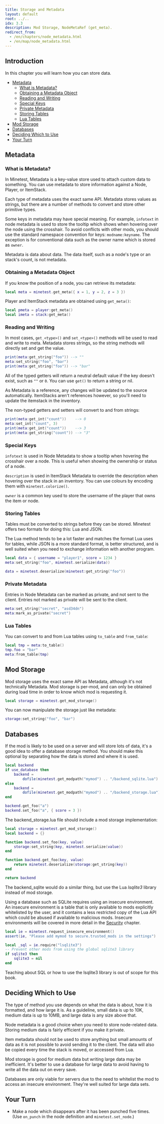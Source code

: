```yaml
---
title: Storage and Metadata
layout: default
root: ../..
idx: 3.3
description: Mod Storage, NodeMetaRef (get_meta).
redirect_from:
  - /en/chapters/node_metadata.html
  - /en/map/node_metadata.html
---
```


## Introduction

In this chapter you will learn how you can store data.

* [Metadata](#metadata)
    * [What is Metadata?](#what-is-metadata)
    * [Obtaining a Metadata Object](#obtaining-a-metadata-object)
    * [Reading and Writing](#reading-and-writing)
    * [Special Keys](#special-keys)
    * [Private Metadata](#private-metadata)
    * [Storing Tables](#storing-tables)
    * [Lua Tables](#lua-tables)
* [Mod Storage](#mod-storage)
* [Databases](#databases)
* [Deciding Which to Use](#deciding-which-to-use)
* [Your Turn](#your-turn)

## Metadata

### What is Metadata?

In Minetest, Metadata is a key-value store used to attach custom data to something.
You can use metadata to store information against a Node, Player, or ItemStack.

Each type of metadata uses the exact same API.
Metadata stores values as strings, but there are a number of methods to
convert and store other primitive types.

Some keys in metadata may have special meaning.
For example, `infotext` in node metadata is used to store the tooltip which shows
when hovering over the node using the crosshair.
To avoid conflicts with other mods, you should use the standard namespace
convention for keys: `modname:keyname`.
The exception is for conventional data such as the owner name which is stored as
`owner`.

Metadata is data about data.
The data itself, such as a node's type or an stack's count, is not metadata.

### Obtaining a Metadata Object

If you know the position of a node, you can retrieve its metadata:

```lua
local meta = minetest.get_meta({ x = 1, y = 2, z = 3 })
```

Player and ItemStack metadata are obtained using `get_meta()`:

```lua
local pmeta = player:get_meta()
local imeta = stack:get_meta()
```

### Reading and Writing

In most cases, `get_<type>()` and `set_<type>()` methods will be used to read
and write to meta.
Metadata stores strings, so the string methods will directly set and get the value.

```lua
print(meta:get_string("foo")) --> ""
meta:set_string("foo", "bar")
print(meta:get_string("foo")) --> "bar"
```

All of the typed getters will return a neutral default value if the key doesn't
exist, such as `""` or `0`.
You can use `get()` to return a string or nil.

As Metadata is a reference, any changes will be updated to the source automatically.
ItemStacks aren't references however, so you'll need to update the itemstack in the
inventory.

The non-typed getters and setters will convert to and from strings:

```lua
print(meta:get_int("count"))    --> 0
meta:set_int("count", 3)
print(meta:get_int("count"))    --> 3
print(meta:get_string("count")) --> "3"
```

### Special Keys

`infotext` is used in Node Metadata to show a tooltip when hovering the crosshair over a node.
This is useful when showing the ownership or status of a node.

`description` is used in ItemStack Metadata to override the description when
hovering over the stack in an inventory.
You can use colours by encoding them with `minetest.colorize()`.

`owner` is a common key used to store the username of the player that owns the
item or node.

### Storing Tables

Tables must be converted to strings before they can be stored.
Minetest offers two formats for doing this: Lua and JSON.

The Lua method tends to be a lot faster and matches the format Lua
uses for tables, while JSON is a more standard format, is better
structured, and is well suited when you need to exchange information
with another program.

```lua
local data = { username = "player1", score = 1234 }
meta:set_string("foo", minetest.serialize(data))

data = minetest.deserialize(minetest:get_string("foo"))
```

### Private Metadata

Entries in Node Metadata can be marked as private, and not sent to the client.
Entries not marked as private will be sent to the client.

```lua
meta:set_string("secret", "asd34dn")
meta:mark_as_private("secret")
```

### Lua Tables

You can convert to and from Lua tables using `to_table` and `from_table`:

```lua
local tmp = meta:to_table()
tmp.foo = "bar"
meta:from_table(tmp)
```

## Mod Storage

Mod storage uses the exact same API as Metadata, although it's not technically
Metadata.
Mod storage is per-mod, and can only be obtained during load time in order to
know which mod is requesting it.

```lua
local storage = minetest.get_mod_storage()
```

You can now manipulate the storage just like metadata:

```lua
storage:set_string("foo", "bar")
```

## Databases

If the mod is likely to be used on a server and will store lots of data,
it's a good idea to offer a database storage method.
You should make this optional by separating how the data is stored and where
it is used.

```lua
local backend
if use_database then
    backend =
        dofile(minetest.get_modpath("mymod") .. "/backend_sqlite.lua")
else
    backend =
        dofile(minetest.get_modpath("mymod") .. "/backend_storage.lua")
end

backend.get_foo("a")
backend.set_foo("a", { score = 3 })
```

The backend_storage.lua file should include a mod storage implementation:

```lua
local storage = minetest.get_mod_storage()
local backend = {}

function backend.set_foo(key, value)
    storage:set_string(key, minetest.serialize(value))
end

function backend.get_foo(key, value)
    return minetest.deserialize(storage:get_string(key))
end

return backend
```

The backend_sqlite would do a similar thing, but use the Lua *lsqlite3* library
instead of mod storage.

Using a database such as SQLite requires using an insecure environment.
An insecure environment is a table that is only available to mods
explicitly whitelisted by the user, and it contains a less restricted
copy of the Lua API which could be abused if available to malicious mods.
Insecure environments will be covered in more detail in the
[Security](../quality/security.html) chapter.

```lua
local ie = minetest.request_insecure_environment()
assert(ie, "Please add mymod to secure.trusted_mods in the settings")

local _sql = ie.require("lsqlite3")
-- Prevent other mods from using the global sqlite3 library
if sqlite3 then
    sqlite3 = nil
end
```

Teaching about SQL or how to use the lsqlite3 library is out of scope for this book.

## Deciding Which to Use

The type of method you use depends on what the data is about,
how it is formatted, and how large it is.
As a guideline, small data is up to 10K, medium data is up to 10MB, and large
data is any size above that.

Node metadata is a good choice when you need to store node-related data.
Storing medium data is fairly efficient if you make it private.

Item metadata should not be used to store anything but small amounts of data as it is not
possible to avoid sending it to the client.
The data will also be copied every time the stack is moved, or accessed from Lua.

Mod storage is good for medium data but writing large data may be inefficient.
It's better to use a database for large data to avoid having to write all the
data out on every save.

Databases are only viable for servers due to the
need to whitelist the mod to access an insecure environment.
They're well suited for large data sets.

## Your Turn

* Make a node which disappears after it has been punched five times.
(Use `on_punch` in the node definition and `minetest.set_node`.)
